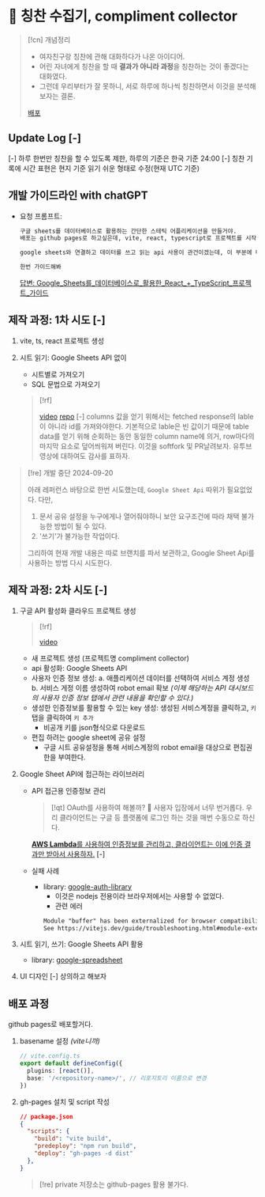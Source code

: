 # 󰏢 칭찬 수집기, compliment collector

> [!cn] 개념정리
>
> - 여자친구랑 칭찬에 관해 대화하다가 나온 아이디어.
> - 어린 자녀에게 칭찬을 할 때 **결과가 아니라 과정**을 칭찬하는 것이 좋겠다는 대화였다.
> - 그런데 우리부터가 잘 못하니, 서로 하루에 하나씩 칭찬하면서 이것을 분석해보자는 결론.
>
> [배포](https://greyhairchooselife.github.io/compliment-collector/)

## Update Log [-]

[-] 하루 한번만 칭찬을 할 수 있도록 제한, 하루의 기준은 한국 기준 24:00
[-] 칭찬 기록에 시간 표현은 현지 기준 읽기 쉬운 형태로 수정(현재 UTC 기준)

## 개발 가이드라인 with chatGPT

- 요청 프롬프트:

  ```txt
  구글 sheets를 데이터베이스로 활용하는 간단한 스테틱 어플리케이션을 만들거야.
  배포는 github pages로 하고싶은데, vite, react, typescript로 프로젝트를 시작할거야.

  google sheets와 연결하고 데이터를 쓰고 읽는 api 사용이 관건이겠는데, 이 부분에 대해서는 경험이 전혀 없어.

  한번 가이드해봐

  ```

  [답변: Google_Sheets를_데이터베이스로_활용한_React_+_TypeScript_프로젝트_가이드](/Project/진행중/칭찬_수집기/Google_Sheets를_데이터베이스로_활용한_React_+_TypeScript_프로젝트_가이드)


## 제작 과정: 1차 시도 [-]

1. vite, ts, react 프로젝트 생성
2. 시트 읽기: Google Sheets API 없이

   - 시트별로 가져오기
   - SQL 문법으로 가져오기

   > [!rf]
   >
   > [video](https://www.youtube.com/watch?v=cRwpTv33Z_g)
   > [repo](https://github.com/theotrain/load-google-sheet-data-using-sql)
   > [-]  columns 값을 얻기 위해서는 fetched response의 lable이 아니라 id를 가져와야한다. 기본적으로 lable은 빈 값이기 때문에 table data를 얻기 위해 순회하는 동안 동일한 column name에 의거, row마다의 마지막 요소로 덮어씌워져 버린다. 이것을 softfork 및 PR날려보자. 유투브 영상에 대하여도 감사를 표하자.

> [!re] 개발 중단 2024-09-20
>
> 아래 레퍼런스 바탕으로 한번 시도했는데, `Google Sheet Api` 따위가 필요없었다.
> 다만,
>
>   1. 문서 공유 설정을 누구에게나 열어줘야하니 보안 요구조건에 따라 채택 불가능한 방법이 될 수 있다.
>   2. '쓰기'가 불가능한 작업이다.
>
> 그리하여 현재 개발 내용은 따로 브랜치를 파서 보관하고, Google Sheet Api를 사용하는 방법 다시 시도한다.


## 제작 과정: 2차 시도 [-]

1. 구글 API 활성화  클라우드 프로젝트 생성

   > [!rf]
   >
   > [video](https://www.youtube.com/watch?v=PFJNJQCU_lo)

   - 새 프로젝트 생성 (프로젝트명 compliment collector)
   - api 활성화: Google Sheets API
   - 사용자 인증 정보 생성:
     a. 애플리케이션 데이터를 선택하여 서비스 계정 생성
     b. 서비스 게정 이름 생성하여 robot email 확보
     _(이제 해당하는 API 대시보드의 사용자 인증 정보 탭에서 관련 내용을 확인할 수 있다.)_
   - 생성한 인증정보를 활용할 수 있는 key 생성:
     생성된 서비스계정을 클릭하고, `키` 탭을 클릭하여 `키 추가`
     - 비공개 키를 json형식으로 다운로드
   - 편집 하려는 google sheet에 공유 설정
     - 구글 시트 공유설정을 통해 서비스계정의 robot email을 대상으로 편집권한을 부여한다.

2. Google Sheet API에 접근하는 라이브러리

   - API 접근용 인증정보 관리

     > [!qt] OAuth를 사용하여 해볼까?
     >   󱞪 사용자 입장에서 너무 번거롭다. 우리 클라이언트는 구글 등 플랫폼에 로그인 하는 것을 매번 수동으로 하신다.

     [**AWS Lambda**를 사용하여 인증정보를 관리하고, 클라이언트는 이에 인증 결과만 받아서 사용하자.](AWS_Lambda를_사용하여_인증정보를_관리하고,_클라이언트는_이에_인증_결과만_받아서_사용하자.) [-]

   - 실패 사례
     - library: [google-auth-library](https://github.com/googleapis/google-auth-library-nodejs)
       - 이것은 nodejs 전용이라 브라우저에서는 사용할 수 없었다.
       - 관련 에러
       ```txt
       Module "buffer" has been externalized for browser compatibility. Cannot access "buffer.Buffer" in client code.
       See https://vitejs.dev/guide/troubleshooting.html#module-externalized-for-browser-compatibility for more details.
       ```


3. 시트 읽기, 쓰기: Google Sheets API 활용

   - library: [google-spreadsheet](https://github.com/theoephraim/node-google-spreadsheet)

4. UI 디자인
[-] 상의하고 해보자


## 배포 과정

github pages로 배포할거다.

1. basename 설정 _(vite니까)_

   ```typescript
   // vite.config.ts
   export default defineConfig({
     plugins: [react()],
     base: '/<repository-name>/', // 리포지토리 이름으로 변경
   })
   ```

2. gh-pages 설치 및 script 작성

   ```json
   // package.json
   {
     "scripts": {
       "build": "vite build",
       "predeploy": "npm run build",
       "deploy": "gh-pages -d dist"
     },
   }
   ```

   > [!re] private 저장소는 github-pages 활용 불가다.
